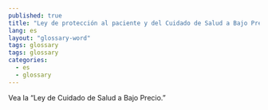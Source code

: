 ```yaml
---
published: true
title: "Ley de protección al paciente y del Cuidado de Salud a Bajo Precio "
lang: es
layout: "glossary-word"
tags: glossary
tags: glossary
categories:
  - es
  - glossary
---
```


Vea  la “Ley de Cuidado de Salud a Bajo Precio.”
